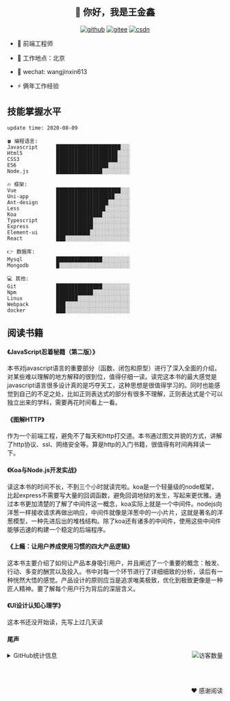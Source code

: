 <h2 align="center">👋 你好，我是王金鑫</h2>
<p align="center">
  <a href="https://github.com/wangjinxin613"><img src="https://img.shields.io/badge/GitHub-24292e" alt="github"></a>
  <a href="https://gitee.com/wangjinxin613_admin"><img src="https://img.shields.io/badge/Gitee-fe7300" alt="gitee"></a>
  <a href="https://blog.csdn.net/qq_30113287"><img src="https://img.shields.io/badge/CSDN-cf000e" alt="csdn"></a>
</p>

- 🔭    前端工程师

- 🌱   工作地点：北京

- 💬    wechat: wangjinxin613

- ⚡    俩年工作经验


## 技能掌握水平

<!--START_SECTION:waka-->
```text
update time: 2020-08-09

🍀 编程语言: 
Javascript      █████████████████████░░░
Html5           ████████████████████░░░░ 
CSS3            ████████████████████░░░░ 
ES6             █████████████████░░░░░░░
Node.js         ███████████████░░░░░░░░░

🔥 框架:
Vue             █████████████████████░░░
Uni-app         ███████████████████░░░░░
Ant-design      █████████████████░░░░░░░
Less            ████████████████░░░░░░░░
Koa             ███████████████░░░░░░░░░
Typescript      ████████████░░░░░░░░░░░░
Express         ████████████░░░░░░░░░░░░
Element-ui      ███████████░░░░░░░░░░░░░
React           ███░░░░░░░░░░░░░░░░░░░░░

👉 数据库:
Mysql           ███████████████░░░░░░░░░
Mongodb         █░░░░░░░░░░░░░░░░░░░░░░░

💻 其他: 
Git             ███████████████░░░░░░░░░
Npm             ████████████░░░░░░░░░░░░
Linux           ███████░░░░░░░░░░░░░░░░░
Webpack         ███░░░░░░░░░░░░░░░░░░░░░
docker          ███░░░░░░░░░░░░░░░░░░░░░
```


<!--END_SECTION:waka-->



## 阅读书籍

#### 《JavaScript忍着秘籍（第二版）》 
本书对javascript语言的重要部分（函数、闭包和原型）进行了深入全面的介绍，对某些难以理解的地方解释的很到位，值得仔细一读。读完这本书的最大感觉是javascript语言很多设计真的是巧夺天工，这种思想是很值得学习的。同时也能感觉到自己的不足之处，比如正则表达式的部分有很多不理解，正则表达式是个可以独立出来的学科，需要再花时间看上一看。
#### 《图解HTTP》
作为一个前端工程，避免不了每天和http打交道。本书通过图文并貌的方式，讲解了http协议、ssl、网络安全等。算是http的入门书籍，很值得有时间再拜读一下。
#### 《Koa与Node.js开发实战》
读这本书的时间不长，不到三个小时就读完啦。koa是一个轻量级的node框架，比起express不需要写大量的回调函数，避免回调地狱的发生，写起来更优雅。通过本书更加清楚的了解了中间件这一概念，koa实际上就是一个中间件。nodejs向洋葱一样接收请求再做出响应，中间件就像是洋葱中的一小片片，这就是著名的洋葱模型，一种先进后出的堆栈结构。除了koa还有诸多的中间件，使用这些中间件能够迅速的构建一个稳定的后端程序。
#### 《上瘾：让用户养成使用习惯的四大产品逻辑》
这本书主要介绍了如何让产品本身吸引用户，并且阐述了一个重要的概念：触发、行动、多变的酬赏以及投入。书中对每一个环节进行了详细细致的分析，读后有一种恍然大悟的感觉。产品设计的原则应当是追求唯美极致，优化到极致更像是一种匠人精神。要了解每个用户行为背后的深层含义。

#### 《UI设计认知心理学》
这本书还没开始读，先写上过几天读

#### 尾声
<img align='right' src="https://profile-counter.glitch.me/wangjinxin613/count.svg" alt="访客数量"/>

<details>
<summary>GitHub统计信息</summary>

<br/>


<a href="https://github.com/wangjinxin613/wangjinxin613">
  <img align="center" src="https://github-readme-stats.anuraghazra1.vercel.app/api?username=wangjinxin613&show_icons=true" />
</a>
<br/>

---

[![Top Langs](https://github-readme-stats.vercel.app/api/top-langs/?username=wangjinxin613&hide=php,java)](https://github.com/anuraghazra/github-readme-stats)

---

[![wangjinxin's contribution graph as a Game of Life](https://github4life.herokuapp.com/wangjinxin613.gif)](https://github4life.herokuapp.com/wangjinxin613)

</details>


<br><br>
<div style="float:right">❤️ 感谢阅读</div>

